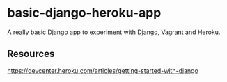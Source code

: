 basic-django-heroku-app
=======================

A really basic Django app to experiment with Django, Vagrant and Heroku.

Resources
---------

https://devcenter.heroku.com/articles/getting-started-with-django